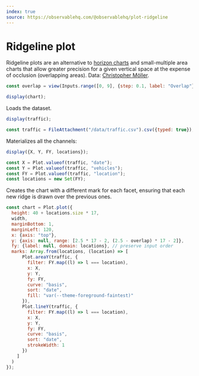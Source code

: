 ```yaml
---
index: true
source: https://observablehq.com/@observablehq/plot-ridgeline
---
```


# Ridgeline plot

Ridgeline plots are an alternative to [horizon charts](./horizon) and small-multiple area charts that allow greater precision for a given vertical space at the expense of occlusion (overlapping areas). Data: [Christopher Möller](https://gist.github.com/chrtze/c74efb46cadb6a908bbbf5227934bfea).

```js
const overlap = view(Inputs.range([0, 9], {step: 0.1, label: "Overlap"}));
```

```js
display(chart);
```

Loads the dataset.

```js
display(traffic);
```

```js echo
const traffic = FileAttachment("/data/traffic.csv").csv({typed: true});
```

Materializes all the channels:

```js
display({X, Y, FY, locations});
```

```js echo
const X = Plot.valueof(traffic, "date");
const Y = Plot.valueof(traffic, "vehicles");
const FY = Plot.valueof(traffic, "location");
const locations = new Set(FY);
```

Creates the chart with a different mark for each facet, ensuring that each new ridge is drawn over the previous ones.

```js echo
const chart = Plot.plot({
  height: 40 + locations.size * 17,
  width,
  marginBottom: 1,
  marginLeft: 120,
  x: {axis: "top"},
  y: {axis: null, range: [2.5 * 17 - 2, (2.5 - overlap) * 17 - 2]},
  fy: {label: null, domain: locations}, // preserve input order
  marks: Array.from(locations, (location) => [
      Plot.areaY(traffic, {
        filter: FY.map((l) => l === location),
        x: X,
        y: Y,
        fy: FY,
        curve: "basis",
        sort: "date",
        fill: "var(--theme-foreground-faintest)"
      }),
      Plot.lineY(traffic, {
        filter: FY.map((l) => l === location),
        x: X,
        y: Y,
        fy: FY,
        curve: "basis",
        sort: "date",
        strokeWidth: 1
      })
    ]
  )
});
```

